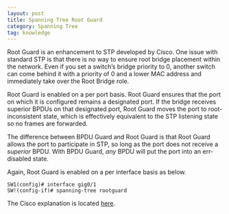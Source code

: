 ```yaml
---
layout: post
title: Spanning Tree Root Guard
category: Spanning Tree
tag: knowledge
---
```

Root Guard is an enhancement to STP developed by Cisco. One issue with standard STP is that there is no way to ensure root bridge placement within the network. Even if you set a switch’s bridge priority to 0, another switch can come behind it with a priority of 0 and a lower MAC address and immediately take over the Root Bridge role.

Root Guard is enabled on a per port basis. Root Guard ensures that the port on which it is configured remains a designated port. If the bridge receives superior BPDUs on that designated port, Root Guard moves the port to root-inconsistent state, which is effectively equivalent to the STP listening state so no frames are forwarded.

The difference between BPDU Guard and Root Guard is that Root Guard allows the port to participate in STP, so long as the port does not receive a *superior* BPDU. With BPDU Guard, *any* BPDU will put the port into an err-disabled state.

Again, Root Guard is enabled on a per interface basis as below.
```
SW1(config)# interface gig0/1
SW!(config-if)# spanning-tree rootguard
```

The Cisco explanation is located [here][1].


[1]:	http://www.cisco.com/c/en/us/support/docs/lan-switching/spanning-tree-protocol/10588-74.html